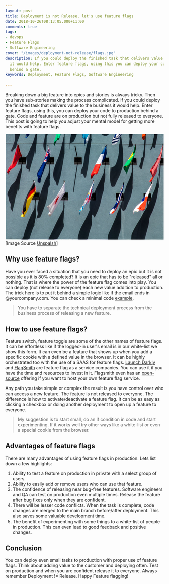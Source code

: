 ```yaml
---
layout: post
title: Deployment is not Release, let's use feature flags
date: 2018-10-26T08:13:05.000+11:00
comments: true
tags:
- devops
- Feature Flags
- Software Engineering
cover: "/images/deployment-not-release/flags.jpg"
description: If you could deploy the finished task that delivers value to the business
  it would help. Enter feature flags, using this you can deploy your code to production
  behind a gate.
keywords: Deployment, Feature Flags, Software Engineering

---
```

Breaking down a big feature into epics and stories is always tricky. Then you have sub-stories making the process complicated. If you could deploy the finished task that delivers value to the business it would help. Enter feature flags, using this, you can deploy your code to production behind a gate. Code and feature are on production but not fully released to everyone. This post is going to help you adjust your mental model for getting more benefits with feature flags.

<img class="center" loading="lazy" src="/images/deployment-not-release/flags.jpg" title="Deployment is not Release, lets use feature flags" alt="Deployment is not Release, lets use feature flags"> \[Image Source [Unspalsh](https://unsplash.com/photos/jCBzW_Q_UGI)\]

<!-- more -->

## Why use feature flags?

Have you ever faced a situation that you need to deploy an epic but it is not possible as it is 80% completed? It is an epic that has to be "released" all or nothing. That is where the power of the feature flag comes into play. You can deploy (not release to everyone) each new value addition to production. The trick here is to put it behind a simple logic like if the email ends in @yourcompany.com. You can check a minimal code [example](/blog/2016/09/how-to-do-a-minimum-viable-feature-switch/).

> You have to separate the technical deployment process from the business process of releasing a new feature.

## How to use feature flags?

Feature switch, feature toggle are some of the other names of feature flags. It can be effortless like if the logged-in user's email is in our white-list we show this form. It can even be a feature that shows up when you add a specific cookie with a defined value in the browser. It can be highly orchestrated too with the use of a SAAS for feature flags. [Launch Darkly](https://launchdarkly.com/) and [FlagSmith](https://flagsmith.com/) are feature flag as a service companies. You can use it if you have the time and resources to invest in it. Flagsmith even has an [open-source](https://flagsmith.com/open-source/) offering if you want to host your own feature flag service.

Any path you take simple or complex the result is you have control over who can access a new feature. The feature is not released to everyone. The difference is how to activate/deactivate a feature flag. It can be as easy as clicking a checkbox or doing another deployment to open up a feature to everyone.

> My suggestion is to start small, do an if condition in code and start experimenting. If it works well try other ways like a white-list or even a special cookie from the browser.

## Advantages of feature flags

There are many advantages of using feature flags in production. Lets list down a few highlights:

1. Ability to test a feature on production in private with a select group of users.
2. Ability to easily add or remove users who can use that feature.
3. The confidence of releasing near bug-free features. Software engineers and QA can test on production even multiple times. Release the feature after bug fixes only when they are confident.
4. There will be lesser code conflicts. When the task is complete, code changes are merged to the main branch before/after deployment. This also saves some valuable development time.
5. The benefit of experimenting with some things to a white-list of people in production. This can even lead to good feedback and positive changes.

## Conclusion

You can deploy even small tasks to production with proper use of feature flags. Think about adding value to the customer and deploying often. Test on production and when you are confident release it to everyone. Always remember Deployment != Release. Happy Feature flagging!
